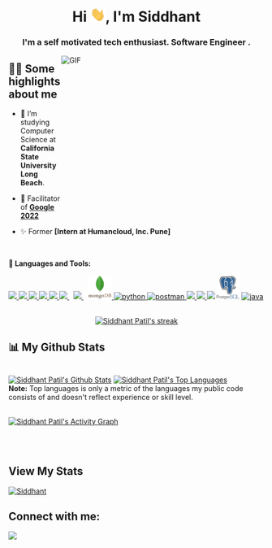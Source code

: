
<h1 align="center">Hi <img src="./Hi.gif" width="30px">, I'm Siddhant
</h1>
<h3 align="center"><b>I'm a self motivated tech enthusiast. Software Engineer .</b></h3>

<img align="right" alt="GIF" src="code.gif" width="400" height="300" />


## 🙋‍♂️ Some highlights about me

- 🔭 I’m studying Computer Science at **California State University Long Beach**.

- 👯 Facilitator of **[Google 2022](GoogleFacilitator.jpeg)**

- ✨ Former **[Intern at Humancloud, Inc. Pune]**

<br/>

**🚀 Languages and Tools:**

<div > 
    <a href="https://reactjs.org/" target="_blank"> <img src="https://img.icons8.com/color/48/000000/react-native.png"/> </a>
    <a href="https://developer.mozilla.org/en-US/docs/Web/JavaScript" target="_blank"> <img src="https://img.icons8.com/color/48/000000/javascript.png"/> </a> 
    <a href="https://www.w3.org/html/" target="_blank"> <img src="https://img.icons8.com/color/48/000000/html-5.png"/> </a> 
    <a href="https://www.w3schools.com/css/" target="_blank"> <img src="https://img.icons8.com/color/48/000000/css3.png"/> </a> 
    <a href="https://getbootstrap.com" target="_blank"> <img src="https://img.icons8.com/color/48/000000/bootstrap.png"/> </a> 
    <a style="padding-right:8px;" href="https://nodejs.org" target="_blank"> <img src="https://img.icons8.com/color/48/000000/nodejs.png"/> </a> 
    <a style="padding-right:8px;" href="https://www.mysql.com/" target="_blank"> <img src="https://img.icons8.com/fluent/50/000000/mysql-logo.png"/> </a>
    <a href="https://www.mongodb.com/" target="_blank"> <img src="https://raw.githubusercontent.com/devicons/devicon/master/icons/mongodb/mongodb-original-wordmark.svg" alt="mongodb" width="48" height="48"/> </a> 
    <a href="https://www.python.org/" target="_blank"> <img src="https://styles.redditmedia.com/t5_2qh0y/styles/communityIcon_3s3rtdlrt7ac1.png" alt="python" width="45" height="45"/> </a> 
    <a href="https://postman.com" target="_blank"> <img src="https://www.vectorlogo.zone/logos/getpostman/getpostman-icon.svg" alt="postman" width="45" height="45"/> </a>   
    <a href="https://git-scm.com/" target="_blank"> <img src="https://img.icons8.com/color/48/000000/git.png"/> </a> 
    <a href="https://redux.js.org" target="_blank"> <img src="https://img.icons8.com/color/48/000000/redux.png"/> </a>
    <a href="https://isocpp.org/"><img src="https://img.icons8.com/color/48/000000/c-plus-plus-logo.png"/></a>
    <a href="https://www.postgresql.org/"><img src="https://raw.githubusercontent.com/docker-library/docs/01c12653951b2fe592c1f93a13b4e289ada0e3a1/postgres/logo.png" alt="postgresql" width="45" height="45"/></a>
    <a href="https://www.java.com/en/"><img src="https://encrypted-tbn0.gstatic.com/images?q=tbn:ANd9GcS0azWb7Rl8nurvcSMYBgDVjG0YDP56OGYFaA&usqp=CAU" alt="java" width="45" height="45"/></a>
    
</div>

<!-- [![React Badge](https://img.shields.io/badge/-React-61DBFB?style=for-the-badge&labelColor=black&logo=react&logoColor=61DBFB)](#)  [![Javascript Badge](https://img.shields.io/badge/-Javascript-F0DB4F?style=for-the-badge&labelColor=black&logo=javascript&logoColor=F0DB4F)](#) [![Typescript Badge](https://img.shields.io/badge/-Typescript-007acc?style=for-the-badge&labelColor=black&logo=typescript&logoColor=007acc)](#) [![Nodejs Badge](https://img.shields.io/badge/-Nodejs-3C873A?style=for-the-badge&labelColor=black&logo=node.js&logoColor=3C873A)](#) [![GraphQL Badge](https://img.shields.io/badge/-GraphQl-e535ab?style=for-the-badge&labelColor=black&logo=node.js&logoColor=e535ab)](#) -->
<br/>

<p align="center">
    <a href="https://github.com/siddhant8019/github-readme-streak-stats">
        <img title="🔥 Get streak stats for your profile at git.io/streak-stats" alt="Siddhant Patil's streak" src="https://github-readme-streak-stats.herokuapp.com/?user=siddhant8019&theme=black-ice&hide_border=true&stroke=0000&background=060A0CD0"/>
    </a>
</p>

## 📊 My Github Stats

  <br/>
    <a href="https://github.com/siddhant8019/github-readme-stats"><img alt="Siddhant Patil's Github Stats" src="https://github-readme-stats.vercel.app/api?username=siddhant8019&show_icons=true&count_private=true&theme=react&hide_border=true&bg_color=0D1117" /></a>
  <a href="https://github.com/siddhant8019/github-readme-stats"><img alt="Siddhant Patil's Top Languages" src="https://github-readme-stats.vercel.app/api/top-langs/?username=siddhant8019&langs_count=8&count_private=true&layout=compact&theme=react&hide_border=true&bg_color=0D1117" /></a>
  <br/>
  <b>Note:</b> Top languages is only a metric of the languages my public code consists of and doesn't reflect experience or skill level.


<br/>
<br/>

<a href="https://github.com/siddhant8019/github-readme-activity-graph"><img alt="Siddhant Patil's Activity Graph" src="https://activity-graph.herokuapp.com/graph?username=siddhant8019&bg_color=0D1117&color=5BCDEC&line=5BCDEC&point=FFFFFF&hide_border=true" /></a>

<br/>
<br/>

## View My Stats
<p align="left">

<a href='https://leetcode.com/Siddhant8019/' target='_blank' rel="noopener noreferrer"><img src='https://www.google.com/url?sa=i&url=https%3A%2F%2Fcommons.wikimedia.org%2Fwiki%2FFile%3ALeetCode_Logo_1.png&psig=AOvVaw3BaW-X-UQO1EZIpoREHdDq&ust=1706003447342000&source=images&cd=vfe&ved=0CBIQjRxqFwoTCPi1rqHc8IMDFQAAAAAdAAAAABAE' alt='Siddhant' style="width:40px;"/></a>

</p>

## Connect with me:
<p align="left">

<a href = "https://www.linkedin.com/in/siddhantnpatil/"><img src="https://img.icons8.com/fluent/48/000000/linkedin.png"/></a>

</p>
